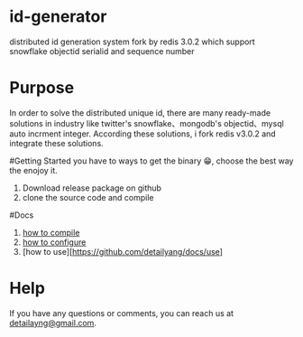 # id-generator
distributed id generation system fork by redis 3.0.2  which support snowflake objectid serialid and sequence number


# Purpose
In order to solve the distributed unique id, there are many ready-made solutions in industry like twitter's snowflake、mongodb's objectid、mysql auto incrment integer. According these solutions, i fork redis v3.0.2 and integrate these solutions.

#Getting Started
you have to ways to get the binary :grin:, choose the best way the enojoy it.

1. Download release package on github
2. clone the source code and compile

#Docs
1. [how to compile](https://github.com/detailyang/docs/compile)
2. [how to configure](https://github.com/detailyang/docs/configure)
3. [how to use][https://github.com/detailyang/docs/use]

# Help
If you have any questions or comments, you can reach us at detailayng@gmail.com.
